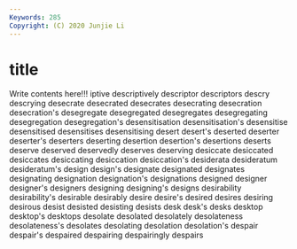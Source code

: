 ```yaml
---
Keywords: 285
Copyright: (C) 2020 Junjie Li
---
```


# title

Write contents here!!!
iptive 
descriptively 
descriptor 
descriptors 
descry
descrying 
desecrate 
desecrated 
desecrates 
desecrating 
desecration 
desecration's 
desegregate 
desegregated 
desegregates
desegregating 
desegregation 
desegregation's 
desensitisation 
desensitisation's 
desensitise 
desensitised 
desensitises 
desensitising 
desert
desert's 
deserted 
deserter 
deserter's 
deserters 
deserting 
desertion 
desertion's 
desertions 
deserts
deserve 
deserved 
deservedly 
deserves 
deserving 
desiccate 
desiccated 
desiccates 
desiccating 
desiccation
desiccation's 
desiderata 
desideratum 
desideratum's 
design 
design's 
designate 
designated 
designates 
designating
designation 
designation's 
designations 
designed 
designer 
designer's 
designers 
designing 
designing's 
designs
desirability 
desirability's 
desirable 
desirably 
desire 
desire's 
desired 
desires 
desiring 
desirous
desist 
desisted 
desisting 
desists 
desk 
desk's 
desks 
desktop 
desktop's 
desktops
desolate 
desolated 
desolately 
desolateness 
desolateness's 
desolates 
desolating 
desolation 
desolation's 
despair
despair's 
despaired 
despairing 
despairingly 
despairs 
